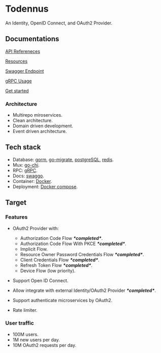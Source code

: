 # Todennus

An Identity, OpenID Connect, and OAuth2 Provider.

## Documentations

[API Refereneces](https://github.com/todennus/docs/tree/dev/references.md)

[Resources](https://github.com/todennus/docs/tree/dev/resources.md)

[Swagger Endpoint](https://github.com/todennus/docs)

[gRPC Usage](https://github.com/todennus/proto)

[Get started](https://github.com/todennus/workspace?tab=readme-ov-file#get-started)

### Architecture

- Multirepo miroservices.
- Clean architecture.
- Domain driven development.
- Event driven architecture.

## Tech stack

- Database: [gorm](https://github.com/go-gorm/gorm), [go-migrate](https://github.com/golang-migrate/migrate), [postgreSQL](https://www.postgresql.org/), [redis](https://redis.io/).
- Mux: [go-chi](https://github.com/go-chi/chi).
- RPC: [gRPC](https://grpc.io/).
- Docs: [swaggo](https://github.com/swaggo/swag).
- Container: [Docker](https://www.docker.com/).
- Deployment: [Docker compose](https://docs.docker.com/compose/).

## Target

### Features

- OAuth2 Provider with:
  + Authorization Code Flow ***\*completed\****.
  + Authorization Code Flow With PKCE ***\*completed\****.
  + Implicit Flow.
  + Resource Owner Password Credentials Flow ***\*completed\****.
  + Client Credentials Flow ***\*completed\****.
  + Refresh Token Flow ***\*completed\****.
  + Device Flow (low priority).

- Support Open ID Connect.
- Allow integrate with external Identity/OAuth2 Provider ***\*completed\****.
- Support authenticate microservices by OAuth2.
- Rate limiter.

### User traffic

- 100M users.
- 1M new users per day.
- 10M OAuth2 requests per day.
